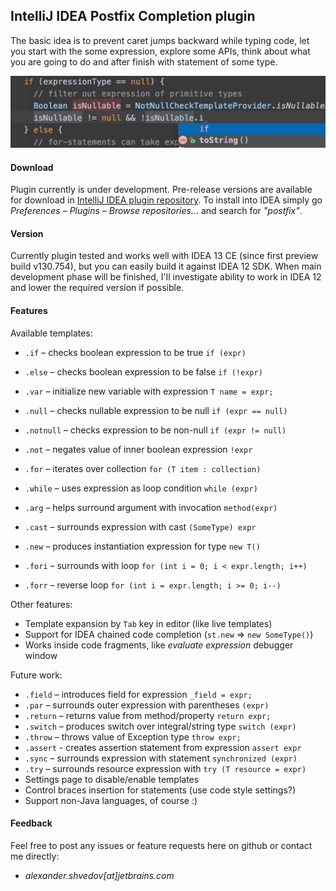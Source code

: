 IntelliJ IDEA Postfix Completion plugin
---------------------------------------

The basic idea is to prevent caret jumps backward while typing code,
let you start with the some expression, explore some APIs, think about
what you are going to do and after finish with statement of some type.

![options](/content/example.png)

#### Download

Plugin currently is under development.
Pre-release versions are available for download in [IntelliJ IDEA plugin repository](http://plugins.jetbrains.com/plugin/7342).
To install into IDEA simply go *Preferences* – *Plugins* – *Browse repositories...* and search for *"postfix"*.

#### Version

Currently plugin tested and works well with IDEA 13 CE (since first preview build v130.754),
but you can easily build it against IDEA 12 SDK. When main development phase will be finished,
I'll investigate ability to work in IDEA 12 and lower the required version if possible.

#### Features

Available templates:

* `.if` – checks boolean expression to be true `if (expr)`
* `.else` – checks boolean expression to be false `if (!expr)`
* `.var` – initialize new variable with expression `T name = expr;`
* `.null` – checks nullable expression to be null `if (expr == null)`
* `.notnull` – checks expression to be non-null `if (expr != null)`
* `.not` – negates value of inner boolean expression `!expr`
* `.for` – iterates over collection `for (T item : collection)`
* `.while` – uses expression as loop condition `while (expr)`
* `.arg` – helps surround argument with invocation `method(expr)`
* `.cast` – surrounds expression with cast `(SomeType) expr`
* `.new` – produces instantiation expression for type `new T()`

* `.fori` – surrounds with loop `for (int i = 0; i < expr.length; i++)`
* `.forr` – reverse loop `for (int i = expr.length; i >= 0; i--)`

Other features:

* Template expansion by `Tab` key in editor (like live templates)
* Support for IDEA chained code completion (`st.new` => `new SomeType()`)
* Works inside code fragments, like *evaluate expression* debugger window

Future work:
* `.field` – introduces field for expression `_field = expr;`
* `.par` – surrounds outer expression with parentheses `(expr)`
* `.return` – returns value from method/property `return expr;`
* `.switch` – produces switch over integral/string type `switch (expr)`
* `.throw` – throws value of Exception type `throw expr;`
* `.assert` - creates assertion statement from expression `assert expr`
* `.sync` – surrounds expression with statement `synchronized (expr)`
* `.try` – surrounds resource expression with `try (T resource = expr)`
* Settings page to disable/enable templates
* Control braces insertion for statements (use code style settings?)
* Support non-Java languages, of course :)

#### Feedback

Feel free to post any issues or feature requests here on github or contact me directly:
* *alexander.shvedov[at]jetbrains.com*
